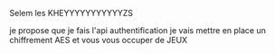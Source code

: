 Selem les KHEYYYYYYYYYYYZS


je propose que je fais l'api authentification je vais mettre en place un chiffrement AES et vous vous occuper de JEUX 
